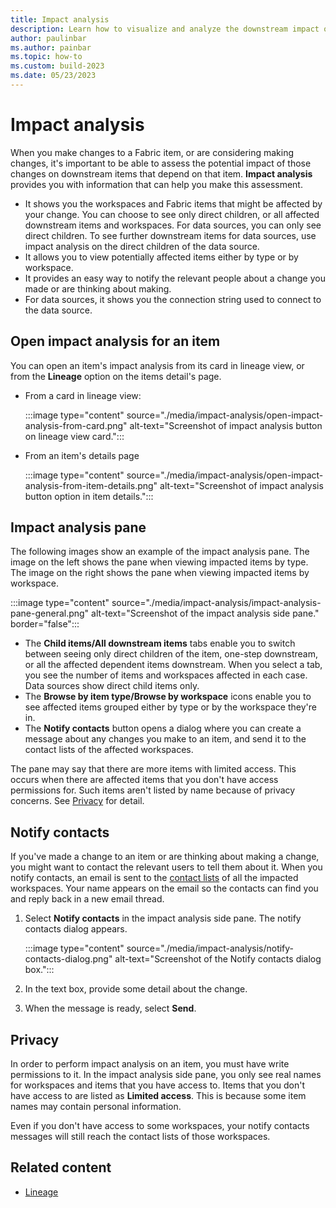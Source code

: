 ```yaml
---
title: Impact analysis
description: Learn how to visualize and analyze the downstream impact of making changes to Fabric items.
author: paulinbar
ms.author: painbar
ms.topic: how-to
ms.custom: build-2023
ms.date: 05/23/2023
---
```


# Impact analysis

When you make changes to a Fabric item, or are considering making changes, it's important to be able to assess the potential impact of those changes on downstream items that depend on that item. **Impact analysis** provides you with information that can help you make this assessment.

* It shows you the workspaces and Fabric items that might be affected by your change. You can choose to see only direct children, or all affected downstream items and workspaces. For data sources, you can only see direct children. To see further downstream items for data sources, use impact analysis on the direct children of the data source.
* It allows you to view potentially affected items either by type or by workspace. 
* It provides an easy way to notify the relevant people about a change you made or are thinking about making.
* For data sources, it shows you the connection string used to connect to the data source.

## Open impact analysis for an item

You can open an item's impact analysis from its card in lineage view, or from the **Lineage** option on the items detail's page.

* From a card in lineage view:

    :::image type="content" source="./media/impact-analysis/open-impact-analysis-from-card.png" alt-text="Screenshot of impact analysis button on lineage view card.":::

* From an item's details page

    :::image type="content" source="./media/impact-analysis/open-impact-analysis-from-item-details.png" alt-text="Screenshot of impact analysis button option in item details.":::

## Impact analysis pane

The following images show an example of the impact analysis pane. The image on the left shows the pane when viewing impacted items by type. The image on the right shows the pane when viewing impacted items by workspace.

:::image type="content" source="./media/impact-analysis/impact-analysis-pane-general.png" alt-text="Screenshot of the impact analysis side pane." border="false":::

* The **Child items/All downstream items** tabs enable you to switch between seeing only direct children of the item, one-step downstream, or all the affected dependent items downstream. When you select a tab, you see the number of items and workspaces affected in each case. Data sources show direct child items only.
* The **Browse by item type/Browse by workspace** icons enable you to see affected items grouped either by type or by the workspace they're in.
* The **Notify contacts** button opens a dialog where you can create a message about any changes you make to an item, and send it to the contact lists of the affected workspaces.

The pane may say that there are more items with limited access. This occurs when there are affected items that you don't have access permissions for. Such items aren't listed by name because of privacy concerns. See [Privacy](#privacy) for detail.

## Notify contacts

If you've made a change to an item or are thinking about making a change, you might want to contact the relevant users to tell them about it. When you notify contacts, an email is sent to the [contact lists](../get-started/workspaces.md#workspace-contact-list) of all the impacted workspaces. Your name appears on the email so the contacts can find you and reply back in a new email thread.

1. Select **Notify contacts** in the impact analysis side pane. The notify contacts dialog appears.

    :::image type="content" source="./media/impact-analysis/notify-contacts-dialog.png" alt-text="Screenshot of the Notify contacts dialog box.":::

1. In the text box, provide some detail about the change.
1. When the message is ready, select **Send**.

## Privacy

In order to perform impact analysis on an item, you must have write permissions to it. In the impact analysis side pane, you only see real names for workspaces and items that you have access to. Items that you don't have access to are listed as **Limited access**. This is because some item names may contain personal information.

Even if you don't have access to some workspaces, your notify contacts messages will still reach the contact lists of those workspaces.

## Related content

* [Lineage](lineage.md)

